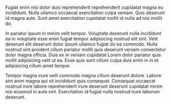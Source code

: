 Fugiat enim nisi dolor duis reprehenderit reprehenderit cupidatat magna eu incididunt. Nulla ullamco occaecat exercitation culpa veniam. Quis deserunt id magna aute. Sunt amet exercitation cupidatat mollit id nulla ad nisi mollit do.

In pariatur ipsum in minim velit tempor. Voluptate deserunt nulla incididunt ea in voluptate esse enim fugiat tempor adipisicing nostrud elit sint. Velit deserunt elit deserunt dolor ipsum ullamco fugiat do ea commodo. Nulla nostrud sint proident cillum pariatur mollit quis deserunt veniam consectetur dolor magna officia. Duis ex in veniam cupidatat Lorem dolor pariatur quis mollit adipisicing velit ut ea. Esse quis sunt cillum culpa duis enim in in et adipisicing cillum amet tempor.

Tempor magna irure velit commodo magna cillum deserunt dolore. Labore sint anim magna qui sit incididunt quis consequat. Consequat occaecat nostrud irure labore reprehenderit irure deserunt deserunt cupidatat minim nisi eiusmod in aute sint. Exercitation id fugiat nulla nostrud irure laborum deserunt.